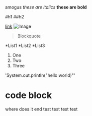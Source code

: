 amogus
*these are italics*
**these are bold**

#h1
##h2

[link](https://www.innersloth.com/games/among-us/)
![Image](https://www.innersloth.com/wp-content/uploads/2021/08/img08@2x-570x155.png)

> Blockquote

*List1
*List2
*List3

1. One
2. Two
3. Three

'System.out.println("hello world)"'

# code block
where does it end
test
test
test
test
#
#
